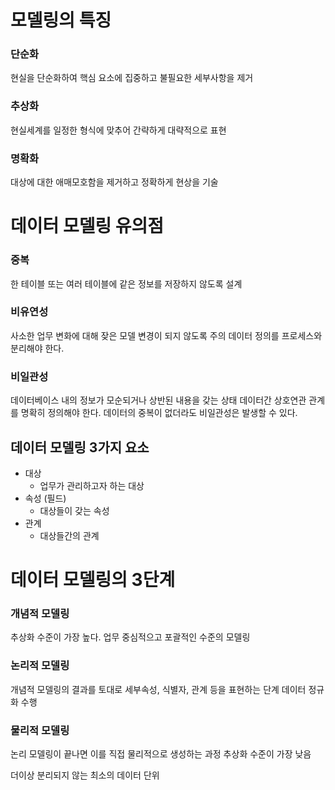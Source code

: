 
# 모델링의 특징
### 단순화
현실을 단순화하여 핵심 요소에 집중하고 불필요한 세부사항을 제거
### 추상화
현실세계를 일정한 형식에 맞추어 간략하게 대략적으로 표현
### 명확화
대상에 대한 애매모호함을 제거하고 정확하게 현상을 기술
# 데이터 모델링 유의점
### 중복
한 테이블 또는 여러 테이블에 같은 정보를 저장하지 않도록 설계
### 비유연성
사소한 업무 변화에 대해 잦은 모델 변경이 되지 않도록 주의
데이터 정의를 프로세스와 분리해야 한다.
### 비일관성
데이터베이스 내의 정보가 모순되거나 상반된 내용을 갖는 상태
데이터간 상호연관 관계를 명확히 정의해야 한다.
데이터의 중복이 없더라도 비일관성은 발생할 수 있다.

## 데이터 모델링 3가지 요소
- 대상
	- 업무가 관리하고자 하는 대상
- 속성 (필드)
	- 대상들이 갖는 속성
- 관계 
	- 대상들간의 관계
# 데이터 모델링의 3단계
### 개념적 모델링
추상화 수준이 가장 높다.
업무 중심적으고 포괄적인 수준의 모델링
### 논리적 모델링
개념적 모델링의 결과를 토대로 세부속성, 식별자, 관계 등을 표현하는 단계
데이터 정규화 수행
### 물리적 모델링
논리 모델링이 끝나면 이를 직접 물리적으로 생성하는 과정
추상화 수준이 가장 낮음

더이상 분리되지 않는 최소의 데이터 단위


